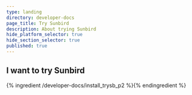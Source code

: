 ```yaml
---
type: landing
directory: developer-docs
page_title: Try Sunbird
description: About trying Sunbird
hide_platform_selector: true
hide_section_selector: true
published: true
---
```

## I want to try Sunbird

{% ingredient /developer-docs/install_trysb_p2 %}{% endingredient %}
